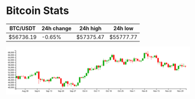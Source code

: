 # Bitcoin Stats

BTC/USDT|24h change|24h high|24h low|
|---|---|---|---|
|$56736.19|-0.65%|$57375.47|$55777.77|

<img src="./chart.svg">
